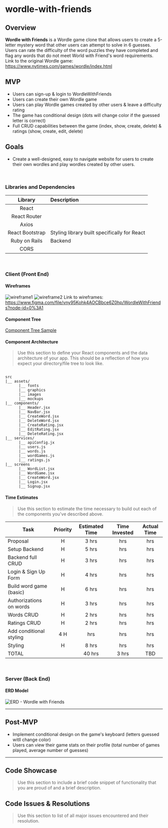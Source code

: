 # wordle-with-friends

## Overview

**Wordle with Friends** is a Wordle game clone that allows users to create a 5-letter mystery word that other users can attempt to solve in 6 guesses. Users can rate the difficulty of the word puzzles they have completed and flag any words that do not meet World with Friend's word requirements. 
Link to the original Wordle game: https://www.nytimes.com/games/wordle/index.html
<br>

## MVP
- Users can sign-up & login to WordleWithFriends
- Users can create their own Wordle game 
- Users can play Wordle games created by other users & leave a difficulty rating
- The game has conditional design (dots will change color if the guessed letter is correct)
- Full CRUD capabilities between the game (index, show, create, delete) & ratings (show, create, edit, delete)

## Goals
- Create a well-designed, easy to navigate website for users to create their own wordles and play wordles created by other users. 

<br>

### Libraries and Dependencies

|     Library      | Description                                |
| :--------------: | :----------------------------------------- |
|      React       | |
|   React Router   | |
|   Axios          |  |
| React Bootstrap  | Styling library built specifically for React|
|    Ruby on Rails | Backend |
|    CORS          |  |

<br>

### Client (Front End)

#### Wireframes

![wireframe1](https://user-images.githubusercontent.com/91965654/155563100-bcc1e30d-0399-43e1-9e5b-91155edb03ed.png)
![wireframe2](https://user-images.githubusercontent.com/91965654/155563104-9df77f90-1afd-4a31-8d29-2fb8a41edc7c.png)
Link to wireframes: https://www.figma.com/file/vny95Kohk4AOCBbce6Z0hp/WordleWithFriends?node-id=0%3A1

#### Component Tree

[Component Tree Sample](https://gist.git.generalassemb.ly/davidtwhitlatch/414107e2560ae0bb65e233570f2fe056#file-component-tree-png)

#### Component Architecture

> Use this section to define your React components and the data architecture of your app. This should be a reflection of how you expect your directory/file tree to look like. 

``` structure

src
|__ assets/
      |__ fonts
      |__ graphics
      |__ images
      |__ mockups
|__ components/
      |__ Header.jsx
      |__ NavBar.jsx
      |__ CreateWord.jsx
      |__ DeleteWord.jsx
      |__ CreateRating.jsx
      |__ EditRating.jsx
      |__ DeleteRating.jsx
|__ services/
      |__ apiConfig.jx
      |__ users.js
      |__ words.js
      |__ wordGames.js
      |__ ratings.js
|__ screens
      |__ WordList.jsx
      |__ WordGame.jsx
      |__ CreateWord.jsx
      |__ Login.jsx
      |__ Signup.jsx

```

#### Time Estimates

> Use this section to estimate the time necessary to build out each of the components you've described above.

| Task                | Priority | Estimated Time | Time Invested | Actual Time |
| ------------------- | :------: | :------------: | :-----------: | :---------: |
| Proposal            |    H     |      3 hrs      |      hrs     |     hrs    |
| Setup  Backend      |    H     |      5 hrs      |      hrs     |     hrs    |
| Backend full CRUD   |    H     |      3 hrs      |      hrs     |     hrs    |
| Login & Sign Up Form|    H     |      4 hrs      |      hrs     |     hrs    |
| Build word game (basic)    |    H     |      6 hrs      |      hrs     |     hrs    |
| Authorizations on words|    H     |      3 hrs      |      hrs     |     hrs    |
| Words CRUD    |    H     |      2 hrs      |      hrs     |     hrs    |
| Ratings CRUD    |    H     |      2 hrs      |      hrs     |     hrs    |
| Add conditional styling    |    4 H     |      hrs      |      hrs     |     hrs    |
| Styling             |    H     |     8 hrs      |      hrs     |     hrs    |
| TOTAL               |          |     40 hrs      |     3 hrs     |     TBD     |

<br>

### Server (Back End)

#### ERD Model
![ERD - Wordle with Friends](https://user-images.githubusercontent.com/91965654/155542070-6e7add24-e88b-4539-9ac5-a376b394de39.png)
<br>

***

## Post-MVP
- Implement conditional design on the game's keyboard (letters guessed witll change color)
- Users can view their game stats on their profile (total number of games played, average number of guesses)

***

## Code Showcase

> Use this section to include a brief code snippet of functionality that you are proud of and a brief description.

## Code Issues & Resolutions

> Use this section to list of all major issues encountered and their resolution.



